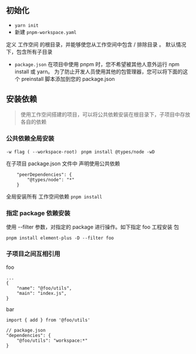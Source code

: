 ## 初始化
- ``` yarn init ```
- 新建 ``` pnpm-workspace.yaml ```

定义 工作空间 的根目录，并能够使您从工作空间中包含 / 排除目录 。 默认情况下，包含所有子目录

- ``` package.json ```
在项目中使用 pnpm 时，您不希望被其他人意外运行 npm install 或 yarn。 为了防止开发人员使用其他的包管理器，您可以将下面的这个 preinstall 脚本添加到您的 package.json

## 安装依赖
> 使用工作空间搭建的项目，可以将公共依赖安装在根目录下，子项目中存放各自的依赖

### 公共依赖全局安装

``` -w flag ( --workspace-root) ```
``` pnpm install @types/node -wD```

在子项目 package.json 文件中 声明使用公共依赖

```
    "peerDependencies": {
        "@types/node": "*"
    }
```

全局安装所有 工作空间依赖
``` pnpm install ```

### 指定 package 依赖安装

使用 --filter 参数，对指定的 package 进行操作。如下指定 foo 工程安装 包

``` pnpm install element-plus -D --filter foo ```

### 子项目之间互相引用
foo
```
...
{
    "name": "@foo/utils",
    "main": "index.js",
}
```

bar

``` import { add } from '@foo/utils' ```

```
// package.json
"dependencies": {
    "@foo/utils": "workspace:*"
}
```